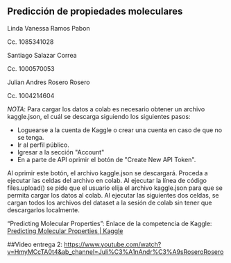 ## Predicción de propiedades moleculares



Linda Vanessa Ramos Pabon 

Cc. 1085341028

Santiago Salazar Correa

Cc. 1000570053

Julian Andres Rosero Rosero

Cc. 1004214604

*NOTA*:
Para cargar los datos a colab es necesario obtener un archivo kaggle.json, el cuál se descarga siguiendo los siguientes pasos:

*   Loguearse a la cuenta de Kaggle o crear una cuenta en caso de que no se tenga.
*   Ir al perfil público.
*   Igresar a la sección "Account"
*   En a parte de API oprimir el botón de "Create New API Token". 


Al oprimir este botón, el archivo kaggle.json se descargará. Proceda a ejecutar las celdas del archivo en colab. Al ejecutar la línea de código files.upload() se pide que el usuario elija el archivo kaggle.json para que se permita cargar los datos al colab. Al ejecutar las siguientes dos celdas, se cargan todos los archivos del dataset a la sesión de colab sin tener que descargarlos localmente.


“Predicting Molecular Properties”: Enlace de la competencia de Kaggle:[ Predicting Molecular Properties | Kaggle](https://www.kaggle.com/competitions/champs-scalar-coupling/overview)

##Video entrega 2:
https://www.youtube.com/watch?v=HmyMCcTA0t4&ab_channel=Juli%C3%A1nAndr%C3%A9sRoseroRosero





